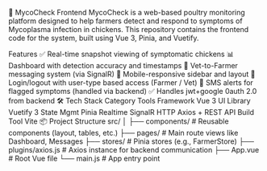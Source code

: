 🐔 MycoCheck Frontend
MycoCheck is a web-based poultry monitoring platform designed to help farmers detect and respond to symptoms of Mycoplasma infection in chickens. This repository contains the frontend code for the system, built using Vue 3, Pinia, and Vuetify.

Features
✅ Real-time snapshot viewing of symptomatic chickens
📊 Dashboard with detection accuracy and timestamps
💬 Vet-to-Farmer messaging system (via SignalR)
📱 Mobile-responsive sidebar and layout
🔐 Login/logout with user-type based access (Farmer / Vet)
🔔 SMS alerts for flagged symptoms (handled via backend)
✅ Handles jwt+google 0auth 2.0 from backend
🛠 Tech Stack
Category	Tools
Framework	Vue 3
UI Library	Vuetify 3
State Mgmt	Pinia
Realtime	SignalR
HTTP	Axios + REST API
Build Tool	Vite
📦 Project Structure
src/
│
├── components/          # Reusable components (layout, tables, etc.)
├── pages/               # Main route views like Dashboard, Messages
├── stores/              # Pinia stores (e.g., FarmerStore)
├── plugins/axios.js     # Axios instance for backend communication
├── App.vue              # Root Vue file
└── main.js              # App entry point
